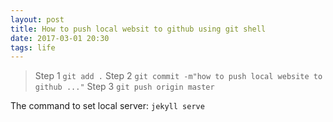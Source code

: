 ```yaml
---
layout: post
title: How to push local websit to github using git shell
date: 2017-03-01 20:30
tags: life
---
```

> Step 1
`git add .`
>Step 2
`git commit -m"how to push local website to github ..."`
>Step 3
`git push origin master`

The command to set local server:
`jekyll serve`
